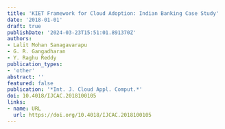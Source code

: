 ```yaml
---
title: 'KIET Framework for Cloud Adoption: Indian Banking Case Study'
date: '2018-01-01'
draft: true
publishDate: '2024-03-23T15:51:01.891370Z'
authors:
- Lalit Mohan Sanagavarapu
- G. R. Gangadharan
- Y. Raghu Reddy
publication_types:
- 'other'
abstract: ''
featured: false
publication: '*Int. J. Cloud Appl. Comput.*'
doi: 10.4018/IJCAC.2018100105
links:
- name: URL
  url: https://doi.org/10.4018/IJCAC.2018100105
---
```


